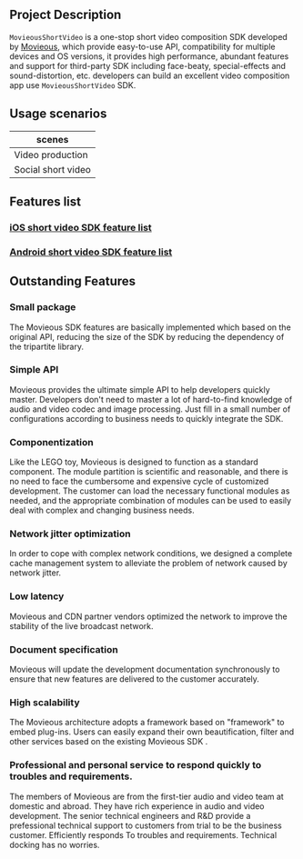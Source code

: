## Project Description

`MovieousShortVideo` is a one-stop short video composition SDK developed by [Movieous](http://movieous.video), which provide easy-to-use API, compatibility for multiple devices and OS versions, it provides high performance, abundant features and support for third-party SDK including face-beaty, special-effects and sound-distortion, etc. developers can build an excellent video composition app use `MovieousShortVideo` SDK.

## Usage scenarios

| scenes |
| - |
| Video production |
| Social short video  |

## Features list

### [iOS short video SDK feature list](https://github.com/movieous-team/MovieousShortVideo-Cocoa-Release/blob/master/README.md#features)
### [Android short video SDK feature list](https://github.com/movieous-team/MovieousShortVideo-Android-Release/blob/master/README.md#features-list)

## Outstanding Features

### Small package

The Movieous SDK features are basically implemented which based on the original API, reducing the size of the SDK by reducing the dependency of the tripartite library. 

### Simple API

Movieous provides the ultimate simple API to help developers quickly master. Developers don't need to master a lot of hard-to-find knowledge of audio and video codec and image processing. Just fill in a small number of configurations according to business needs to quickly integrate the SDK.

### Componentization

Like the LEGO toy, Movieous is designed to function as a standard component. The module partition is scientific and reasonable, and there is no need to face the cumbersome and expensive cycle of customized development. The customer can load the necessary functional modules as needed, and the appropriate combination of modules can be used to easily deal with complex and changing business needs.

### Network jitter optimization

In order to cope with complex network conditions, we designed a complete cache management system to alleviate the problem of network caused by network jitter.

### Low latency

Movieous and CDN partner vendors optimized the network to improve the stability of the live broadcast network.

### Document specification

Movieous will update the development documentation synchronously to ensure that new features are delivered to the customer accurately.

### High scalability

The Movieous architecture adopts a framework based on "framework" to embed plug-ins. Users can easily expand their own beautification, filter and other services based on the existing Movieous SDK .

### Professional and personal service to respond quickly to troubles and requirements.

The members of Movieous are from the first-tier audio and video team at domestic and abroad. They have rich experience in audio and video development. The senior technical engineers and R&D provide a prefessional technical support to customers from trial to be the business customer. Efficiently responds To troubles and requirements. Technical docking has no worries.
